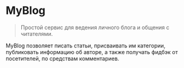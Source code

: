 # MyBlog
> Простой сервис для ведения личного блога и общения с читателями.


MyBlog позволяет писать статьи, присваивать им категории, публиковать информацию об авторе, а также получать фидбэк от посетителей, по средствам комментариев.
